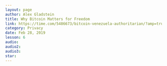 ```yaml
---
layout: page
author: Alex Gladstein
title: Why Bitcoin Matters for Freedom
link: https://time.com/5486673/bitcoin-venezuela-authoritarian/?amp=true
category: Privacy
date: Feb 28, 2019
lesson: 6
audio: 
audio2: 
audio3: 
star: 
---
```

